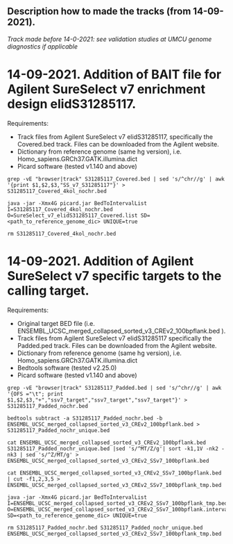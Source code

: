 ## Description how to made the tracks (from 14-09-2021).
_Track made before 14-0-2021: see validation studies at UMCU genome diagnostics if applicable_

# __14-09-2021. Addition of BAIT file for Agilent SureSelect v7 enrichment design elidS31285117.__

Requirements:
* Track files from Agilent SureSelect v7 elidS31285117, specifically the Covered.bed track. Files can be downloaded from the Agilent website.
* Dictionary from reference genome (same hg version), i.e. Homo_sapiens.GRCh37.GATK.illumina.dict
* Picard software (tested v1.140 and above) 

```
grep -vE "browser|track" S31285117_Covered.bed | sed 's/^chr//g' | awk '{print $1,$2,$3,"SS_v7_S31285117"}' > S31285117_Covered_4kol_nochr.bed

java -jar -Xmx4G picard.jar BedToIntervalList I=S31285117_Covered_4kol_nochr.bed O=SureSelect_v7_elidS31285117_Covered.list SD=<path_to_reference_genome_dic> UNIQUE=true

rm S31285117_Covered_4kol_nochr.bed
```

# __14-09-2021. Addition of Agilent SureSelect v7 specific targets to the calling target.__

Requirements:
* Original target BED file (i.e. ENSEMBL_UCSC_merged_collapsed_sorted_v3_CREv2_100bpflank.bed ).
* Track files from Agilent SureSelect v7 elidS31285117 specifically the Padded.ped track. Files can be downloaded from the Agilent website.
* Dictionary from reference genome (same hg version), i.e. Homo_sapiens.GRCh37.GATK.illumina.dict
* Bedtools software (tested v2.25.0) 
* Picard software (tested v1.140 and above)

```
grep -vE "browser|track" S31285117_Padded.bed | sed 's/^chr//g' | awk '{OFS ="\t"; print $1,$2,$3,"+","ssv7_target","ssv7_target","ssv7_target"}' > S31285117_Padded_nochr.bed

bedtools subtract -a S31285117_Padded_nochr.bed -b ENSEMBL_UCSC_merged_collapsed_sorted_v3_CREv2_100bpflank.bed > S31285117_Padded_nochr_unique.bed

cat ENSEMBL_UCSC_merged_collapsed_sorted_v3_CREv2_100bpflank.bed S31285117_Padded_nochr_unique.bed |sed 's/^MT/Z/g'| sort -k1,1V -nk2 -nk3 | sed 's/^Z/MT/g' > ENSEMBL_UCSC_merged_collapsed_sorted_v3_CREv2_SSv7_100bpflank.bed

cat ENSEMBL_UCSC_merged_collapsed_sorted_v3_CREv2_SSv7_100bpflank.bed | cut -f1,2,3,5 > ENSEMBL_UCSC_merged_collapsed_sorted_v3_CREv2_SSv7_100bpflank_tmp.bed

java -jar -Xmx4G picard.jar BedToIntervalList I=ENSEMBL_UCSC_merged_collapsed_sorted_v3_CREv2_SSv7_100bpflank_tmp.bed O=ENSEMBL_UCSC_merged_collapsed_sorted_v3_CREv2_SSv7_100bpflank.interval_list SD=<path_to_reference_genome_dic> UNIQUE=true

rm S31285117_Padded_nochr.bed S31285117_Padded_nochr_unique.bed ENSEMBL_UCSC_merged_collapsed_sorted_v3_CREv2_SSv7_100bpflank_tmp.bed
```

